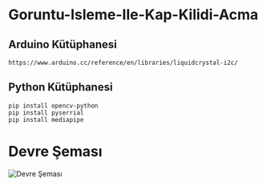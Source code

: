 # Goruntu-Isleme-Ile-Kap-Kilidi-Acma

## Arduino Kütüphanesi
`https://www.arduino.cc/reference/en/libraries/liquidcrystal-i2c/`                                      

## Python Kütüphanesi
`pip install opencv-python`                             
`pip install pyserrial`                        
`pip install mediapipe`                       

# Devre Şeması
![Devre Şeması](https://user-images.githubusercontent.com/75435070/184246836-d2613118-fc2e-49d0-8d69-b5abc0d0c40e.png)
